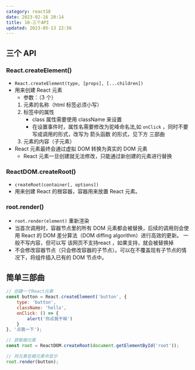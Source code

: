 ```yaml
---
category: react18
date: 2023-02-16 20:14
title: 10-三个API
updated: 2023-05-13 22:56
---
```


## 三个 API

### React.createElement()

-   `React.createElement(type, [props], [...children])`
-   用来创建 React 元素
    -   参数：（3 个）
    1.  元素的名称（html 标签必须小写）
    2.  标签中的属性
        -   class 属性需要使用 className 来设置
        -   在设置事件时，属性名需要修改为驼峰命名法,如 `onClick` ，同时不要写成调用的形式，改写为 箭头函数 的形式，见下方 三部曲
    3.  元素的内容（子元素）
-   React 元素最终会通过虚拟 DOM 转换为真实的 DOM 元素
    -   React 元素一旦创建就无法修改，只能通过新创建的元素进行替换

### ReactDOM.createRoot()

-   `createRoot(container[, options])`
-   用来创建 React 的根容器，容器用来放置 React 元素。


### root.render()

-   `root.render(element)` 重新渲染
-   当首次调用时，容器节点里的所有 DOM 元素都会被替换，后续的调用则会使用 React 的 DOM 差分算法（DOM diffing algorithm）进行高效的更新。 一般不写内容，但可以写 该网页不支持react ，如果支持，就会被替换掉
-   不会修改容器节点（只会修改容器的子节点）。可以在不覆盖现有子节点的情况下，将组件插入已有的 DOM 节点中。

## 简单三部曲

```js
// 创建一个React元素
const button = React.createElement('button', {
    type: 'button',
    className: 'hello',
    onClick: () => {
        alert('你点我干嘛')
    }
}, '点我一下');

// 获取根元素
const root = ReactDOM.createRoot(document.getElementById('root'));

// 将元素在根元素中显示
root.render(button);
```